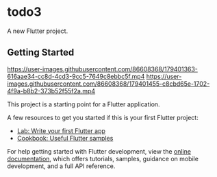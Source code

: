 # todo3

A new Flutter project.

## Getting Started

https://user-images.githubusercontent.com/86608368/179401363-616aae34-cc8d-4cd3-9cc5-7649c8ebbc5f.mp4
https://user-images.githubusercontent.com/86608368/179401455-c8cbd65e-1702-4f9a-b8b2-373b52f55f2a.mp4


This project is a starting point for a Flutter application.

A few resources to get you started if this is your first Flutter project:

- [Lab: Write your first Flutter app](https://docs.flutter.dev/get-started/codelab)
- [Cookbook: Useful Flutter samples](https://docs.flutter.dev/cookbook)

For help getting started with Flutter development, view the
[online documentation](https://docs.flutter.dev/), which offers tutorials,
samples, guidance on mobile development, and a full API reference.

